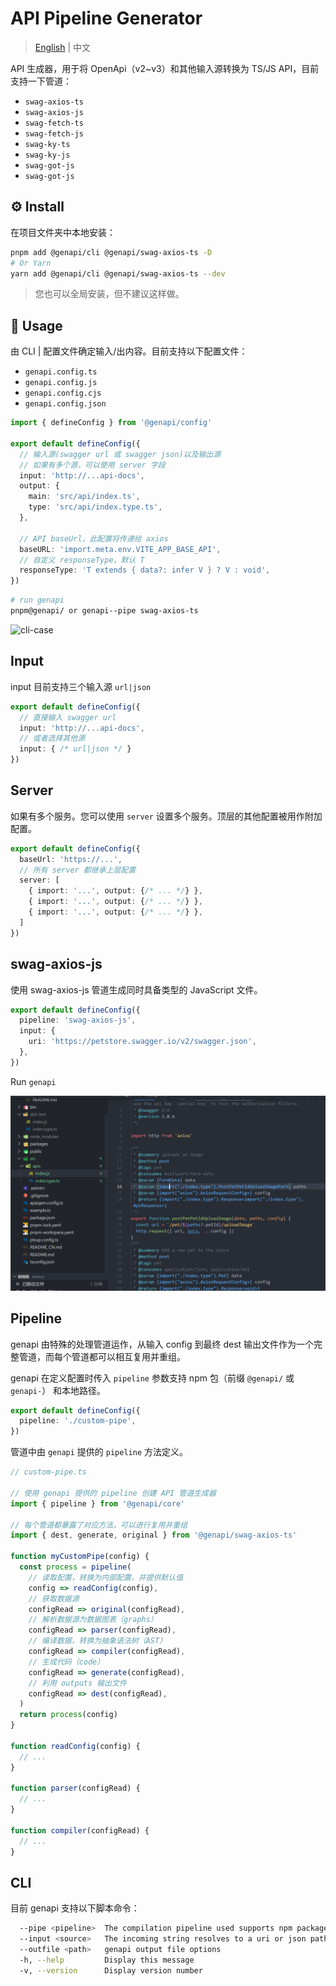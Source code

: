 # API Pipeline Generator

> [English](./README_EN.md) | 中文

API 生成器，用于将 OpenApi（v2~v3）和其他输入源转换为 TS/JS API，目前支持一下管道：

- `swag-axios-ts`
- `swag-axios-js`
- `swag-fetch-ts`
- `swag-fetch-js`
- `swag-ky-ts`
- `swag-ky-js`
- `swag-got-js`
- `swag-got-js`

## ⚙️ Install

在项目文件夹中本地安装：

```bash
pnpm add @genapi/cli @genapi/swag-axios-ts -D
# Or Yarn
yarn add @genapi/cli @genapi/swag-axios-ts --dev
```

> 您也可以全局安装，但不建议这样做。

## 📖 Usage

由 CLI | 配置文件确定输入/出内容。目前支持以下配置文件：

- `genapi.config.ts`
- `genapi.config.js`
- `genapi.config.cjs`
- `genapi.config.json`

```ts
import { defineConfig } from '@genapi/config'

export default defineConfig({
  // 输入源(swagger url 或 swagger json)以及输出源
  // 如果有多个源，可以使用 server 字段
  input: 'http://...api-docs',
  output: {
    main: 'src/api/index.ts',
    type: 'src/api/index.type.ts',
  },

  // API baseUrl，此配置将传递给 axios
  baseURL: 'import.meta.env.VITE_APP_BASE_API',
  // 自定义 responseType，默认 T
  responseType: 'T extends { data?: infer V } ? V : void',
})
```

```sh
# run genapi
pnpm@genapi/ or genapi--pipe swag-axios-ts
```

![cli-case](public/case.gif)

## Input


input 目前支持三个输入源 `url|json`

```ts
export default defineConfig({
  // 直接输入 swagger url
  input: 'http://...api-docs',
  // 或者选择其他源
  input: { /* url|json */ }
})
```

## Server

如果有多个服务。您可以使用 `server` 设置多个服务。顶层的其他配置被用作附加配置。

```ts
export default defineConfig({
  baseUrl: 'https://...',
  // 所有 server 都继承上层配置
  server: [
    { import: '...', output: {/* ... */} },
    { import: '...', output: {/* ... */} },
    { import: '...', output: {/* ... */} },
  ]
})
```

## swag-axios-js

使用 swag-axios-js 管道生成同时具备类型的 JavaScript 文件。

```ts
export default defineConfig({
  pipeline: 'swag-axios-js',
  input: {
    uri: 'https://petstore.swagger.io/v2/swagger.json',
  },
})
```

Run `genapi`

![swag-axios-js](public/swag-axios-js.png)

## Pipeline

genapi 由特殊的处理管道运作，从输入 config 到最终 dest 输出文件作为一个完整管道，而每个管道都可以相互复用并重组。

genapi 在定义配置时传入 `pipeline` 参数支持 npm 包（前缀 `@genapi/` 或 `genapi-`） 和本地路径。

```ts
export default defineConfig({
  pipeline: './custom-pipe',
})
```

管道中由 `genapi` 提供的 `pipeline` 方法定义。

```ts
// custom-pipe.ts

// 使用 genapi 提供的 pipeline 创建 API 管道生成器
import { pipeline } from '@genapi/core'

// 每个管道都暴露了对应方法，可以进行复用并重组
import { dest, generate, original } from '@genapi/swag-axios-ts'

function myCustomPipe(config) {
  const process = pipeline(
    // 读取配置，转换为内部配置，并提供默认值
    config => readConfig(config),
    // 获取数据源
    configRead => original(configRead),
    // 解析数据源为数据图表（graphs）
    configRead => parser(configRead),
    // 编译数据，转换为抽象语法树（AST）
    configRead => compiler(configRead),
    // 生成代码（code）
    configRead => generate(configRead),
    // 利用 outputs 输出文件
    configRead => dest(configRead),
  )
  return process(config)
}

function readConfig(config) {
  // ...
}

function parser(configRead) {
  // ...
}

function compiler(configRead) {
  // ...
}
```
## CLI

目前 genapi 支持以下脚本命令：

```sh
  --pipe <pipeline>  The compilation pipeline used supports npm package (prefix @genapi/ or genapi-) | local path
  --input <source>   The incoming string resolves to a uri or json path.
  --outfile <path>   genapi output file options
  -h, --help         Display this message
  -v, --version      Display version number
```

